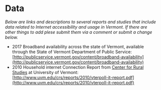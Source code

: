 # Data 
*Below are links and descriptions to several reports and studies that include data related to Internet accessibility and usage in Vermont. If there are other things to add plese submit them via a comment or submit a change below.* 

* 2017 Broadband availability across the state of Vermont, available through the State of Vermont Department of Public Service: [http://publicservice.vermont.gov/content/broadband-availability](http://publicservice.vermont.gov/content/broadband-availability)
* 2010 Household internet Connection Report from [Center for Rural Studies](http://www.uvm.edu/crs/?Page=Census/index.html) at University of Vermont: [http://www.uvm.edu/crs/reports/2010/vterpoll-it-report.pdf](http://www.uvm.edu/crs/reports/2010/vterpoll-it-report.pdf)
